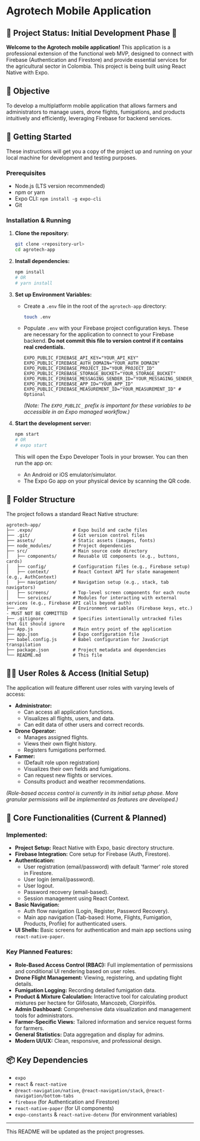 # Agrotech Mobile Application

## 🚧 Project Status: Initial Development Phase 🚧

**Welcome to the Agrotech mobile application!** This application is a professional extension of the functional web MVP, designed to connect with Firebase (Authentication and Firestore) and provide essential services for the agricultural sector in Colombia. This project is being built using React Native with Expo.

## 🎯 Objective

To develop a multiplatform mobile application that allows farmers and administrators to manage users, drone flights, fumigations, and products intuitively and efficiently, leveraging Firebase for backend services.

## 🚀 Getting Started

These instructions will get you a copy of the project up and running on your local machine for development and testing purposes.

### Prerequisites

*   Node.js (LTS version recommended)
*   npm or yarn
*   Expo CLI: `npm install -g expo-cli`
*   Git

### Installation & Running

1.  **Clone the repository:**
    ```bash
    git clone <repository-url>
    cd agrotech-app
    ```

2.  **Install dependencies:**
    ```bash
    npm install
    # OR
    # yarn install
    ```

3.  **Set up Environment Variables:**
    *   Create a `.env` file in the root of the `agrotech-app` directory:
        ```bash
        touch .env
        ```
    *   Populate `.env` with your Firebase project configuration keys. These are necessary for the application to connect to your Firebase backend. **Do not commit this file to version control if it contains real credentials.**
        ```env
        EXPO_PUBLIC_FIREBASE_API_KEY="YOUR_API_KEY"
        EXPO_PUBLIC_FIREBASE_AUTH_DOMAIN="YOUR_AUTH_DOMAIN"
        EXPO_PUBLIC_FIREBASE_PROJECT_ID="YOUR_PROJECT_ID"
        EXPO_PUBLIC_FIREBASE_STORAGE_BUCKET="YOUR_STORAGE_BUCKET"
        EXPO_PUBLIC_FIREBASE_MESSAGING_SENDER_ID="YOUR_MESSAGING_SENDER_ID"
        EXPO_PUBLIC_FIREBASE_APP_ID="YOUR_APP_ID"
        EXPO_PUBLIC_FIREBASE_MEASUREMENT_ID="YOUR_MEASUREMENT_ID" # Optional
        ```
        *(Note: The `EXPO_PUBLIC_` prefix is important for these variables to be accessible in an Expo managed workflow.)*

4.  **Start the development server:**
    ```bash
    npm start
    # OR
    # expo start
    ```
    This will open the Expo Developer Tools in your browser. You can then run the app on:
    *   An Android or iOS emulator/simulator.
    *   The Expo Go app on your physical device by scanning the QR code.

## 📁 Folder Structure

The project follows a standard React Native structure:

```
agrotech-app/
├── .expo/               # Expo build and cache files
├── .git/                # Git version control files
├── assets/              # Static assets (images, fonts)
├── node_modules/        # Project dependencies
├── src/                 # Main source code directory
│   ├── components/      # Reusable UI components (e.g., buttons, cards)
│   ├── config/          # Configuration files (e.g., Firebase setup)
│   ├── context/         # React Context API for state management (e.g., AuthContext)
│   ├── navigation/      # Navigation setup (e.g., stack, tab navigators)
│   ├── screens/         # Top-level screen components for each route
│   └── services/        # Modules for interacting with external services (e.g., Firebase API calls beyond auth)
├── .env                 # Environment variables (Firebase keys, etc.) - MUST NOT BE COMMITTED
├── .gitignore           # Specifies intentionally untracked files that Git should ignore
├── App.js               # Main entry point of the application
├── app.json             # Expo configuration file
├── babel.config.js      # Babel configuration for JavaScript transpilation
├── package.json         # Project metadata and dependencies
└── README.md            # This file
```

## 🧑‍🌾 User Roles & Access (Initial Setup)

The application will feature different user roles with varying levels of access:

*   **Administrator:**
    *   Can access all application functions.
    *   Visualizes all flights, users, and data.
    *   Can edit data of other users and correct records.
*   **Drone Operator:**
    *   Manages assigned flights.
    *   Views their own flight history.
    *   Registers fumigations performed.
*   **Farmer:**
    *   (Default role upon registration)
    *   Visualizes their own fields and fumigations.
    *   Can request new flights or services.
    *   Consults product and weather recommendations.

*(Role-based access control is currently in its initial setup phase. More granular permissions will be implemented as features are developed.)*

## 📲 Core Functionalities (Current & Planned)

### Implemented:
*   **Project Setup:** React Native with Expo, basic directory structure.
*   **Firebase Integration:** Core setup for Firebase (Auth, Firestore).
*   **Authentication:**
    *   User registration (email/password) with default 'farmer' role stored in Firestore.
    *   User login (email/password).
    *   User logout.
    *   Password recovery (email-based).
    *   Session management using React Context.
*   **Basic Navigation:**
    *   Auth flow navigation (Login, Register, Password Recovery).
    *   Main app navigation (Tab-based: Home, Flights, Fumigation, Products, Profile) for authenticated users.
*   **UI Shells:** Basic screens for authentication and main app sections using `react-native-paper`.

### Key Planned Features:
*   **Role-Based Access Control (RBAC):** Full implementation of permissions and conditional UI rendering based on user roles.
*   **Drone Flight Management:** Viewing, registering, and updating flight details.
*   **Fumigation Logging:** Recording detailed fumigation data.
*   **Product & Mixture Calculation:** Interactive tool for calculating product mixtures per hectare for Glifosato, Mancozeb, Clorpirifós.
*   **Admin Dashboard:** Comprehensive data visualization and management tools for administrators.
*   **Farmer-Specific Views:** Tailored information and service request forms for farmers.
*   **General Statistics:** Data aggregation and display for admins.
*   **Modern UI/UX:** Clean, responsive, and professional design.

## 📦 Key Dependencies

*   `expo`
*   `react` & `react-native`
*   `@react-navigation/native`, `@react-navigation/stack`, `@react-navigation/bottom-tabs`
*   `firebase` (for Authentication and Firestore)
*   `react-native-paper` (for UI components)
*   `expo-constants` & `react-native-dotenv` (for environment variables)

---

This README will be updated as the project progresses.
